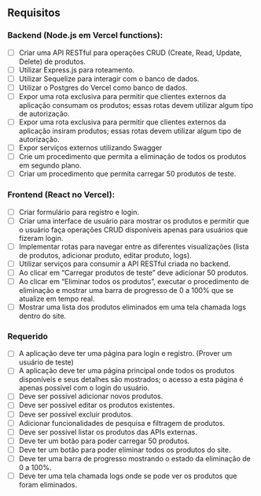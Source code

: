 ## Requisitos
### Backend (Node.js em Vercel functions):

- [ ] Criar uma API RESTful para operações CRUD (Create, Read, Update, Delete) de produtos.
- [ ] Utilizar Express.js para roteamento.
- [ ] Utilizar Sequelize para interagir com o banco de dados.
- [ ] Utilizar o Postgres do Vercel como banco de dados.
- [ ] Expor uma rota exclusiva para permitir que clientes externos da aplicação consumam os produtos; essas rotas devem utilizar algum tipo de autorização.
- [ ] Expor uma rota exclusiva para permitir que clientes externos da aplicação insiram produtos; essas rotas devem utilizar algum tipo de autorização. 
- [ ] Expor serviços externos utilizando Swagger
- [ ] Crie um procedimento que permita a eliminação de todos os produtos em segundo plano.
- [ ] Criar um procedimento que permita carregar 50 produtos de teste.

### Frontend (React no Vercel):

- [ ] Criar formulário para registro e login.
- [ ] Criar uma interface de usuário para mostrar os produtos e permitir que o usuário faça operações CRUD disponíveis apenas para usuários que fizeram login.
- [ ] Implementar rotas para navegar entre as diferentes visualizações (lista de produtos, adicionar produto, editar produto, logs).
- [ ] Utilizar serviços para consumir a API RESTful criada no backend.
- [ ] Ao clicar em “Carregar produtos de teste” deve adicionar 50 produtos.
- [ ] Ao clicar em “Eliminar todos os produtos”, executar o procedimento de eliminação e mostrar uma barra de progresso de 0 a 100% que se atualize em tempo real.
- [ ] Mostrar uma lista dos produtos eliminados em uma tela chamada logs dentro do site.

### Requerido

- [ ] A aplicação deve ter uma página para login e registro. (Prover um usuário de teste)
- [ ] A aplicação deve ter uma página principal onde todos os produtos disponíveis e seus detalhes são mostrados; o acesso a esta página é apenas possível com o login do usuário.
- [ ] Deve ser possível adicionar novos produtos.
- [ ] Deve ser possível editar os produtos existentes.
- [ ] Deve ser possível excluir produtos.
- [ ] Adicionar funcionalidades de pesquisa e filtragem de produtos.
- [ ] Deve ser possível listar os produtos das APIs externas.
- [ ] Deve ter um botão para poder carregar 50 produtos.
- [ ] Deve ter um botão para poder eliminar todos os produtos do site.
- [ ] Deve ter uma barra de progresso mostrando o estado da eliminação de 0 a 100%.
- [ ] Deve ter uma tela chamada logs onde se pode ver os produtos que foram eliminados.
